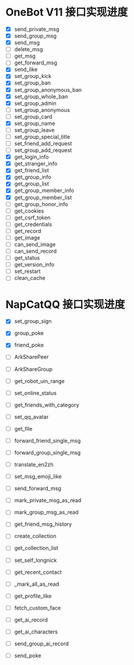 # OneBot V11 接口实现进度

- [x] send_private_msg
- [x] send_group_msg
- [x] send_msg
- [ ] delete_msg
- [ ] get_msg
- [ ] get_forward_msg
- [x] send_like
- [x] set_group_kick
- [x] set_group_ban
- [x] set_group_anonymous_ban
- [x] set_group_whole_ban
- [x] set_group_admin
- [ ] set_group_anonymous
- [ ] set_group_card
- [x] set_group_name
- [ ] set_group_leave
- [ ] set_group_special_title
- [ ] set_friend_add_request
- [ ] set_group_add_request
- [x] get_login_info
- [x] get_stranger_info
- [x] get_friend_list
- [x] get_group_info
- [x] get_group_list
- [x] get_group_member_info
- [x] get_group_member_list
- [ ] get_group_honor_info
- [ ] get_cookies
- [ ] get_csrf_token
- [ ] get_credentials
- [ ] get_record
- [ ] get_image
- [ ] can_send_image
- [ ] can_send_record
- [ ] get_status
- [ ] get_version_info
- [ ] set_restart
- [ ] clean_cache

# NapCatQQ 接口实现进度

- [x] set_group_sign
- [x] group_poke
- [x] friend_poke
- [ ] ArkSharePeer
- [ ] ArkShareGroup
- [ ] get_robot_uin_range
- [ ] set_online_status
- [ ] get_friends_with_category
- [ ] set_qq_avatar
- [ ] get_file
- [ ] forward_friend_single_msg
- [ ] forward_group_single_msg
- [ ] translate_en2zh
- [ ] set_msg_emoji_like
- [ ] send_forward_msg
- [ ] mark_private_msg_as_read
- [ ] mark_group_msg_as_read
- [ ] get_friend_msg_history
- [ ] create_collection
- [ ] get_collection_list
- [ ] set_self_longnick
- [ ] get_recent_contact
- [ ] _mark_all_as_read
- [ ] get_profile_like
- [ ] fetch_custom_face
- [ ] get_ai_record
- [ ] get_ai_characters
- [ ] send_group_ai_record
- [ ] send_poke

